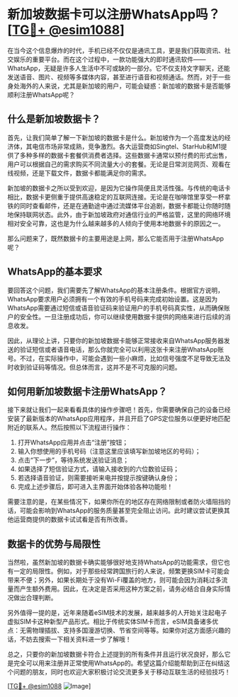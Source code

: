 # 新加坡数据卡可以注册WhatsApp吗？[[TG💪+ @esim1088](https://t.me/s/esim1088)]

在当今这个信息爆炸的时代，手机已经不仅仅是通讯工具，更是我们获取资讯、社交娱乐的重要平台。而在这个过程中，一款功能强大的即时通讯软件——WhatsApp，无疑是许多人生活中不可或缺的一部分。它不仅支持文字聊天，还能发送语音、图片、视频等多媒体内容，甚至进行语音和视频通话。然而，对于一些身处海外的人来说，尤其是新加坡的用户，可能会疑惑：新加坡的数据卡是否能够顺利注册WhatsApp呢？

## 什么是新加坡数据卡？

首先，让我们简单了解一下新加坡的数据卡是什么。新加坡作为一个高度发达的经济体，其电信市场非常成熟，竞争激烈。各大运营商如Singtel、StarHub和M1提供了多种多样的数据卡套餐供消费者选择。这些数据卡通常以预付费的形式出售，用户可以根据自己的需求购买不同流量大小的套餐。无论是日常浏览网页、观看在线视频，还是下载文件，数据卡都能满足你的需求。

新加坡的数据卡之所以受到欢迎，是因为它操作简便且灵活性强。与传统的电话卡相比，数据卡更侧重于提供高速稳定的互联网连接。无论是在咖啡馆里享受一杯拿铁的同时查看邮件，还是在通勤途中通过流媒体平台追剧，数据卡都能让你随时随地保持联网状态。此外，由于新加坡政府对通信行业的严格监管，这里的网络环境相对安全可靠，这也是为什么越来越多的人倾向于使用本地数据卡的原因之一。

那么问题来了，既然数据卡的主要用途是上网，那么它能否用于注册WhatsApp呢？

## WhatsApp的基本要求

要回答这个问题，我们需要先了解WhatsApp的基本注册条件。根据官方说明，WhatsApp要求用户必须拥有一个有效的手机号码来完成初始设置。这是因为WhatsApp需要通过短信或语音验证码来验证用户的手机号码真实性，从而确保账户的安全性。一旦注册成功后，你可以继续使用数据卡提供的网络来进行后续的消息收发。

因此，从理论上讲，只要你的新加坡数据卡能够正常接收来自WhatsApp服务器发送的验证短信或者语音电话，那么你就完全可以利用这张卡来注册WhatsApp账号。不过，在实际操作中，可能会遇到一些小麻烦，比如信号强度不足导致无法及时收到验证码等情况。但总体而言，这并不是不可克服的问题。

## 如何用新加坡数据卡注册WhatsApp？

接下来就让我们一起来看看具体的操作步骤吧！首先，你需要确保自己的设备已经安装了最新版本的WhatsApp应用程序，并且开启了GPS定位服务以便更好地匹配附近的联系人。然后按照以下流程进行操作：

1. 打开WhatsApp应用并点击“注册”按钮；
2. 输入你想使用的手机号码（注意这里应该填写新加坡地区的号码）；
3. 点击“下一步”，等待系统发送验证消息；
4. 如果选择了短信验证方式，请输入接收到的六位数验证码；
5. 若选择语音验证，则需要接听来电并按提示按键确认身份；
6. 完成上述步骤后，即可进入主界面开始体验各种功能啦！

需要注意的是，在某些情况下，如果你所在的地区存在网络限制或者防火墙阻挡的话，可能会影响到WhatsApp的服务质量甚至完全阻止访问。此时建议尝试更换其他运营商提供的数据卡试试看是否有所改善。

## 数据卡的优势与局限性

当然啦，虽然新加坡的数据卡确实能够很好地支持WhatsApp的功能需求，但它也有一定的局限性。例如，对于那些经常跨国旅行的人来说，频繁更换SIM卡可能会带来不便；另外，如果长期处于没有Wi-Fi覆盖的地方，则可能会因为消耗过多流量而产生额外费用。因此，在决定是否采用这种方案之前，请务必结合自身实际情况做出合理判断。

另外值得一提的是，近年来随着eSIM技术的发展，越来越多的人开始关注起电子虚拟SIM卡这种新型产品形式。相比于传统实体SIM卡而言，eSIM具备诸多优点：无需物理插拔、支持多国漫游切换、节省空间等等。如果你对这方面感兴趣的话，不妨去搜索一下相关资料进一步了解哦！

总之，只要你的新加坡数据卡符合上述提到的所有条件并且运行状况良好，那么它是完全可以用来注册并正常使用WhatsApp的。希望这篇介绍能帮助到正在纠结这个问题的朋友，同时也欢迎大家积极讨论交流更多关于移动互联生活的经验技巧！

[[TG💪+ @esim1088](https://t.me/s/esim1088) ![Image](https://i.postimg.cc/4NQfJmqS/Snipaste-2025-05-13-00-14-12.png)]